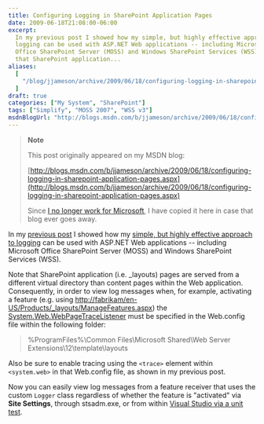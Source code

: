 ```yaml
---
title: Configuring Logging in SharePoint Application Pages
date: 2009-06-18T21:08:00-06:00
excerpt:
  In my previous post I showed how my simple, but highly effective approach to
  logging can be used with ASP.NET Web applications -- including Microsoft
  Office SharePoint Server (MOSS) and Windows SharePoint Services (WSS). Note
  that SharePoint application...
aliases:
  [
    "/blog/jjameson/archive/2009/06/18/configuring-logging-in-sharepoint-application-pages.aspx",
  ]
draft: true
categories: ["My System", "SharePoint"]
tags: ["Simplify", "MOSS 2007", "WSS v3"]
msdnBlogUrl: "http://blogs.msdn.com/b/jjameson/archive/2009/06/18/configuring-logging-in-sharepoint-application-pages.aspx"
---
```


> **Note**
>
> This post originally appeared on my MSDN blog:
>
> [http://blogs.msdn.com/b/jjameson/archive/2009/06/18/configuring-logging-in-sharepoint-application-pages.aspx](http://blogs.msdn.com/b/jjameson/archive/2009/06/18/configuring-logging-in-sharepoint-application-pages.aspx)
>
> Since
> [I no longer work for Microsoft](/blog/jjameson/2011/09/02/last-day-with-microsoft),
> I have copied it here in case that blog ever goes away.

In my
[previous post](/blog/jjameson/2009/06/18/configuring-logging-in-asp-net-applications-and-sharepoint)
I showed how my
[simple, but highly effective approach to logging](/blog/jjameson/2009/06/18/a-simple-but-highly-effective-approach-to-logging)
can be used with ASP.NET Web applications -- including Microsoft Office
SharePoint Server (MOSS) and Windows SharePoint Services (WSS).

Note that SharePoint application (i.e. \_layouts) pages are served from a
different virtual directory than content pages within the Web application.
Consequently, in order to view log messages when, for example, activating a
feature (e.g. using
[http://fabrikam/en-US/Products/\_layouts/ManageFeatures.aspx](http://fabrikam/en-US/Products/_layouts/ManageFeatures.aspx))
the
[System.Web.WebPageTraceListener](http://msdn.microsoft.com/en-us/library/system.web.webpagetracelistener.aspx)
must be specified in the Web.config file within the following folder:

> %ProgramFiles%\Common Files\Microsoft Shared\Web Server
> Extensions\12\template\layouts

Also be sure to enable tracing using the `<trace>` element within `<system.web>`
in that Web.config file, as shown in my previous post.

Now you can easily view log messages from a feature receiver that uses the
custom `Logger` class regardless of whether the feature is "activated" via
**Site Settings**, through stsadm.exe, or from within
[Visual Studio via a unit test](/blog/jjameson/2007/03/22/what-s-in-a-name-defaultfeaturereceiver-vs-featureconfigurator).
